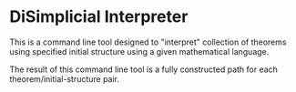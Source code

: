 # DiSimplicial Interpreter

This is a command line tool designed to "interpret" collection of 
theorems using specified initial structure using a given mathematical 
language.

The result of this command line tool is a fully constructed path for 
each theorem/initial-structure pair.
